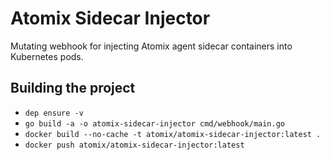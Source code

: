 # Atomix Sidecar Injector
Mutating webhook for injecting Atomix agent sidecar containers into Kubernetes pods.

## Building the project
* `dep ensure -v`
* `go build -a -o atomix-sidecar-injector cmd/webhook/main.go`
* `docker build --no-cache -t atomix/atomix-sidecar-injector:latest .`
* `docker push atomix/atomix-sidecar-injector:latest`
